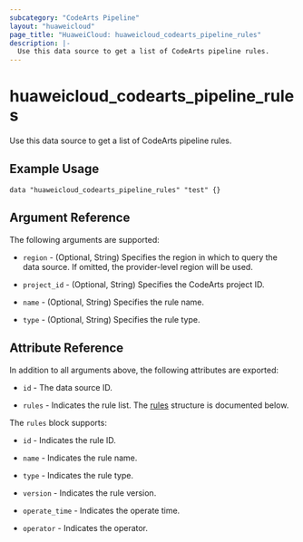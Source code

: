 ```yaml
---
subcategory: "CodeArts Pipeline"
layout: "huaweicloud"
page_title: "HuaweiCloud: huaweicloud_codearts_pipeline_rules"
description: |-
  Use this data source to get a list of CodeArts pipeline rules.
---
```


# huaweicloud_codearts_pipeline_rules

Use this data source to get a list of CodeArts pipeline rules.

## Example Usage

```hcl
data "huaweicloud_codearts_pipeline_rules" "test" {}
```

## Argument Reference

The following arguments are supported:

* `region` - (Optional, String) Specifies the region in which to query the data source.
  If omitted, the provider-level region will be used.

* `project_id` - (Optional, String) Specifies the CodeArts project ID.

* `name` - (Optional, String) Specifies the rule name.

* `type` - (Optional, String) Specifies the rule type.

## Attribute Reference

In addition to all arguments above, the following attributes are exported:

* `id` - The data source ID.

* `rules` - Indicates the rule list.
  The [rules](#attrblock--rules) structure is documented below.

<a name="attrblock--rules"></a>
The `rules` block supports:

* `id` - Indicates the rule ID.

* `name` - Indicates the rule name.

* `type` - Indicates the rule type.

* `version` - Indicates the rule version.

* `operate_time` - Indicates the operate time.

* `operator` - Indicates the operator.
